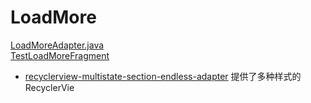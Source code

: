 LoadMore
=========

[LoadMoreAdapter.java](https://github.com/XuDaojie/LoadMore/blob/master/loadmore/src/main/java/me/xudaojie/loadmore/LoadMoreAdapter.java)<br>
[TestLoadMoreFragment](https://github.com/XuDaojie/LoadMore/blob/master/app/src/main/java/me/xudaojie/loadmore/app/TestLoadMoreFragment.java)<br>

- [recyclerview-multistate-section-endless-adapter](https://github.com/henrytao-me/recyclerview-multistate-section-endless-adapter)
提供了多种样式的RecyclerVie